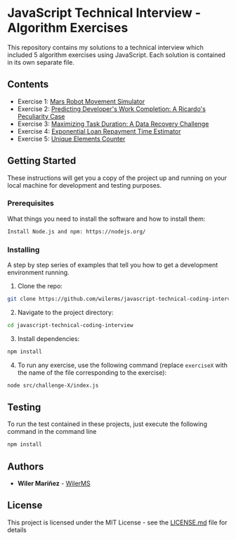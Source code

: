 # JavaScript Technical Interview - Algorithm Exercises

This repository contains my solutions to a technical interview which included 5 algorithm exercises using JavaScript. Each solution is contained in its own separate file.

## Contents

- Exercise 1: [Mars Robot Movement Simulator](https://github.com/WilerMS/javascript-technical-coding-interview/tree/master/src/challenge-01)
- Exercise 2: [Predicting Developer's Work Completion: A Ricardo's Peculiarity Case](https://github.com/WilerMS/javascript-technical-coding-interview/tree/master/src/challenge-02)
- Exercise 3: [Maximizing Task Duration: A Data Recovery Challenge](https://github.com/WilerMS/javascript-technical-coding-interview/tree/master/src/challenge-03)
- Exercise 4: [Exponential Loan Repayment Time Estimator](https://github.com/WilerMS/javascript-technical-coding-interview/tree/master/src/challenge-04)
- Exercise 5: [Unique Elements Counter](https://github.com/WilerMS/javascript-technical-coding-interview/tree/master/src/challenge-05)

## Getting Started

These instructions will get you a copy of the project up and running on your local machine for development and testing purposes.

### Prerequisites

What things you need to install the software and how to install them:

```bash
Install Node.js and npm: https://nodejs.org/
```

### Installing

A step by step series of examples that tell you how to get a development environment running.

1. Clone the repo:

```bash
git clone https://github.com/wilerms/javascript-technical-coding-interview.git
```

2. Navigate to the project directory:

```bash
cd javascript-technical-coding-interview
```

3. Install dependencies:

```bash
npm install
```

4. To run any exercise, use the following command (replace `exerciseX` with the name of the file corresponding to the exercise):

```bash
node src/challenge-X/index.js
```

## Testing

To run the test contained in these projects, just execute the following command in the command line

```bash
npm install
```

## Authors

* **Wiler Mariñez** - [WilerMS](https://github.com/WilerMS)

## License

This project is licensed under the MIT License - see the [LICENSE.md](LICENSE.md) file for details
